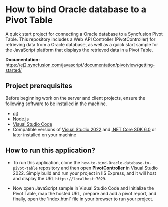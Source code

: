 # How to bind Oracle database to a Pivot Table

A quick start project for connecting a Oracle database to a Syncfusion Pivot Table. This repository includes a Web API Controller (PivotController) for retrieving data from a Oracle database, as well as a quick start sample for the JavaScript platform that displays the retrieved data in a Pivot Table.

**Documentation:** https://ej2.syncfusion.com/javascript/documentation/pivotview/getting-started/

## Project prerequisites

Before beginning work on the server and client projects, ensure the following software to be installed in the machine.

* [git](https://git-scm.com/downloads)
* [Node.js](https://nodejs.org/en/)
* [Visual Studio Code](https://code.visualstudio.com/)
* Compatible versions of [Visual Studio 2022](https://visualstudio.microsoft.com/downloads/ ) and [.NET Core SDK 6.0](https://dotnet.microsoft.com/en-us/download/dotnet/6.0) or later installed on your machine

## How to run this application?

* To run this application, clone the `how-to-bind-Oracle-database-to-pivot-table` repository and then open **PivotController** in Visual Studio 2022. Simply build and run your project in IIS Express, and it will host and display the URL `https://localhost:7029`.

*  Now open JavaScript sample in Visual Studio Code and Initialize the Pivot Table, map the hosted URL, prepare and add a pivot report, and finally, open the 'index.html' file in your browser to run your project.